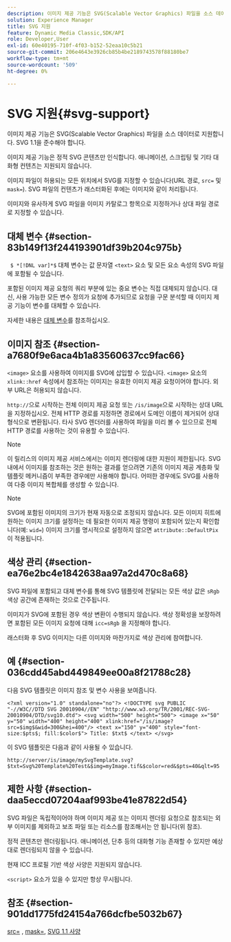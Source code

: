 ```yaml
---
description: 이미지 제공 기능은 SVG(Scalable Vector Graphics) 파일을 소스 데이터로 지원합니다. SVG 1.1을 준수해야 합니다.
solution: Experience Manager
title: SVG 지원
feature: Dynamic Media Classic,SDK/API
role: Developer,User
exl-id: 60e40195-710f-4f03-b152-52eaa10c5b21
source-git-commit: 206e4643e3926cb85b4be2189743578f88180be7
workflow-type: tm+mt
source-wordcount: '509'
ht-degree: 0%

---
```


# SVG 지원{#svg-support}

이미지 제공 기능은 SVG(Scalable Vector Graphics) 파일을 소스 데이터로 지원합니다. SVG 1.1을 준수해야 합니다.

이미지 제공 기능은 정적 SVG 콘텐츠만 인식합니다. 애니메이션, 스크립팅 및 기타 대화형 컨텐츠는 지원되지 않습니다.

이미지 파일이 허용되는 모든 위치에서 SVG를 지정할 수 있습니다(URL 경로, `src=` 및 `mask=`). SVG 파일의 컨텐츠가 래스터화된 후에는 이미지와 같이 처리됩니다.

이미지와 유사하게 SVG 파일을 이미지 카탈로그 항목으로 지정하거나 상대 파일 경로로 지정할 수 있습니다.

## 대체 변수 {#section-83b149f13f244193901df39b204c975b}

` $ *[!DNL var]*$` 대체 변수는 값 문자열  `<text>` 요소 및 모든 요소 속성의 SVG 파일에 포함될 수 있습니다.

포함된 이미지 제공 요청의 쿼리 부분에 있는 중요 변수는 직접 대체되지 않습니다. 대신, 사용 가능한 모든 변수 정의가 요청에 추가되므로 요청을 구문 분석할 때 이미지 제공 기능이 변수를 대체할 수 있습니다.

자세한 내용은 [대체 변수](../../../../../is-api/http-ref/image-serving-api-ref/c-http-protocol-reference/c-syntax-and-features/r-is-http-substitution-variables.md#reference-90dc01aba44940e4acdd0c6476e7aa5a)를 참조하십시오.

## 이미지 참조 {#section-a7680f9e6aca4b1a83560637cc9fac66}

`<image>` 요소를 사용하여 이미지를 SVG에 삽입할 수 있습니다. `<image>` 요소의 `xlink::href` 속성에서 참조하는 이미지는 유효한 이미지 제공 요청이어야 합니다. 외부 URL은 허용되지 않습니다.

`http://`으로 시작하는 전체 이미지 제공 요청 또는 `/is/image`으로 시작하는 상대 URL을 지정하십시오. 전체 HTTP 경로를 지정하면 경로에서 도메인 이름이 제거되어 상대 형식으로 변환됩니다. 타사 SVG 렌더러를 사용하여 파일을 미리 볼 수 있으므로 전체 HTTP 경로를 사용하는 것이 유용할 수 있습니다.

>[!NOTE]
>
>이 릴리스의 이미지 제공 서비스에서는 이미지 렌더링에 대한 지원이 제한됩니다. SVG 내에서 이미지를 참조하는 것은 원하는 결과를 얻으려면 기존의 이미지 제공 계층화 및 템플릿 메커니즘이 부족한 경우에만 사용해야 합니다. 어떠한 경우에도 SVG를 사용하여 다중 이미지 복합체를 생성할 수 있습니다.

>[!NOTE]
>
>SVG에 포함된 이미지의 크기가 현재 자동으로 조정되지 않습니다. 모든 이미지 히트에 원하는 이미지 크기를 설정하는 데 필요한 이미지 제공 명령이 포함되어 있는지 확인합니다(예: `wid=`) 이미지 크기를 명시적으로 설정하지 않으면 `attribute::DefaultPix`이 적용됩니다.

## 색상 관리 {#section-ea76e2bc4e1842638aa97a2d470c8a68}

SVG 파일에 포함되고 대체 변수를 통해 SVG 템플릿에 전달되는 모든 색상 값은 `sRgb` 색상 공간에 존재하는 것으로 간주됩니다.

이미지가 SVG에 포함된 경우 색상 변환이 수행되지 않습니다. 색상 정확성을 보장하려면 포함된 모든 이미지 요청에 대해 `icc=sRgb` 을 지정해야 합니다.

래스터화 후 SVG 이미지는 다른 이미지와 마찬가지로 색상 관리에 참여합니다.

## 예 {#section-036cdd45abd449849ee00a8f21788c28}

다음 SVG 템플릿은 이미지 참조 및 변수 사용을 보여줍니다.

`<?xml version="1.0" standalone="no"?> <!DOCTYPE svg PUBLIC "-//W3C//DTD SVG 20010904//EN" "http://www.w3.org/TR/2001/REC-SVG-20010904/DTD/svg10.dtd"> <svg width="500" height="500"> <image x="50" y="50" width="400" height="400" xlink:href="/is/image?src=$img$&wid=300&hei=400"/> <text x="150" y="400" style="font-size:$pts$; fill:$color$"> Title: $txt$ </text> </svg>`

이 SVG 템플릿은 다음과 같이 사용될 수 있습니다.

`http://server/is/image/mySvgTemplate.svg?$txt=Svg%20Template%20Test&$img=myImage.tif&$color=red&$pts=40&qlt=95`

## 제한 사항 {#section-daa5eccd07204aaf993be41e87822d54}

SVG 파일은 독립적이어야 하며 이미지 제공 또는 이미지 렌더링 요청으로 참조되는 외부 이미지를 제외하고 보조 파일 또는 리소스를 참조해서는 안 됩니다(위 참조).

정적 콘텐츠만 렌더링됩니다. 애니메이션, 단추 등의 대화형 기능 존재할 수 있지만 예상대로 렌더링되지 않을 수 있습니다.

현재 ICC 프로필 기반 색상 사양은 지원되지 않습니다.

`<script>` 요소가 있을 수 있지만 항상 무시됩니다.

## 참조 {#section-901dd1775fd24154a766dcfbe5032b67}

[src=](../../../../../is-api/http-ref/image-serving-api-ref/c-http-protocol-reference/c-command-reference/r-src.md#reference-f6506637778c4c69bf106a7924a91ab1) ,  [mask=](../../../../../is-api/http-ref/image-serving-api-ref/c-http-protocol-reference/c-command-reference/r-mask.md#reference-922254e027404fb890b850e2723ee06e),  [SVG 1.1 사양](http://www.w3.org/TR/SVG11/)
